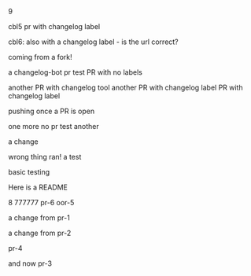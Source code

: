 9

cbl5 pr with changelog label

cbl6: also with a changelog label - is the url correct?

coming from a fork!

a changelog-bot pr test
PR with no labels

another PR with changelog tool
another PR with changelog label
PR with changelog label

pushing once a PR is open

one more no pr test
another

a change

wrong thing ran!
a test

basic testing

Here is a README

8
777777
pr-6
oor-5

a change from pr-1

a change from pr-2

pr-4

and now pr-3
